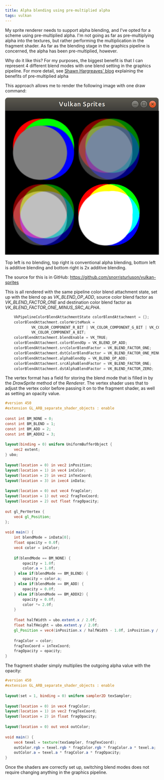 ```yaml
---
title: Alpha blending using pre-multiplied alpha
tags: vulkan
---
```

My sprite renderer needs to support alpha blending, and I've opted for a scheme using
pre-multiplied alpha. I'm not going as far as pre-multiplying alpha into the textures,
but rather performing the multiplication in the fragment shader. As far as the blending
stage in the graphics pipeline is concerned, the alpha has been pre-multiplied, however.

Why do it like this? For my purposes, the biggest benefit
is that I can represent 4 different blend modes with one blend setting in the graphics
pipeline. For more detail, see
[Shawn Hargreaves' blog](https://blogs.msdn.microsoft.com/shawnhar/2009/11/06/premultiplied-alpha/)
explaining the benefits of pre-multiplied alpha 

This approach allows me to render the following image with one draw command:

![Blend modes sample](/images/BlendModesSample.png)

Top left is no blending, top right is conventional alpha blending, bottom left is
additive blending and bottom right is 2x additive blending.

The source for this is in GitHub: https://github.com/snorristurluson/vulkan-sprites 

This is all rendered with the same pipeline color blend attachment state, set up with
the blend op as *VK_BLEND_OP_ADD*, source color blend factor as *VK_BLEND_FACTOR_ONE* and
destination color blend factor as *VK_BLEND_FACTOR_ONE_MINUS_SRC_ALPHA*.

```cpp
    VkPipelineColorBlendAttachmentState colorBlendAttachment = {};
    colorBlendAttachment.colorWriteMask =
            VK_COLOR_COMPONENT_R_BIT | VK_COLOR_COMPONENT_G_BIT | VK_COLOR_COMPONENT_B_BIT |
            VK_COLOR_COMPONENT_A_BIT;
    colorBlendAttachment.blendEnable = VK_TRUE;
    colorBlendAttachment.colorBlendOp = VK_BLEND_OP_ADD;
    colorBlendAttachment.srcColorBlendFactor = VK_BLEND_FACTOR_ONE;
    colorBlendAttachment.dstColorBlendFactor = VK_BLEND_FACTOR_ONE_MINUS_SRC_ALPHA;
    colorBlendAttachment.alphaBlendOp = VK_BLEND_OP_ADD;
    colorBlendAttachment.srcAlphaBlendFactor = VK_BLEND_FACTOR_ONE;
    colorBlendAttachment.dstAlphaBlendFactor = VK_BLEND_FACTOR_ZERO;
```

The vertex format has a field for storing the blend mode that is filled in by the *DrawSprite*
method of the *Renderer*. The vertex shader uses that to adjust the vertex color before
passing it on to the fragment shader, as well as setting an opacity value.

```glsl
#version 450
#extension GL_ARB_separate_shader_objects : enable

const int BM_NONE = 0;
const int BM_BLEND = 1;
const int BM_ADD = 2;
const int BM_ADDX2 = 3;

layout(binding = 0) uniform UniformBufferObject {
    vec2 extent;
} ubo;

layout(location = 0) in vec2 inPosition;
layout(location = 1) in vec4 inColor;
layout(location = 2) in vec2 inTexCoord;
layout(location = 3) in ivec4 inData;

layout(location = 0) out vec4 fragColor;
layout(location = 1) out vec2 fragTexCoord;
layout(location = 2) out float fragOpacity;

out gl_PerVertex {
    vec4 gl_Position;
};

void main() {
    int blendMode = inData[0];
    float opacity = 0.0f;
    vec4 color = inColor;

    if(blendMode == BM_NONE) {
        opacity = 1.0f;
        color.a = 1.0f;
    } else if(blendMode == BM_BLEND) {
        opacity = color.a;
    } else if(blendMode == BM_ADD) {
        opacity = 0.0f;
    } else if(blendMode == BM_ADDX2) {
        opacity = 0.0f;
        color *= 2.0f;
    }

    float halfWidth = ubo.extent.x / 2.0f;
    float halfHeight = ubo.extent.y / 2.0f;
    gl_Position = vec4(inPosition.x / halfWidth - 1.0f, inPosition.y / halfHeight - 1.0f, 0.0, 1.0);

    fragColor = color;
    fragTexCoord = inTexCoord;
    fragOpacity = opacity;
}
```

The fragment shader simply multiplies the outgoing alpha value with the opacity:
```glsl
#version 450
#extension GL_ARB_separate_shader_objects : enable

layout(set = 1, binding = 0) uniform sampler2D texSampler;

layout(location = 0) in vec4 fragColor;
layout(location = 1) in vec2 fragTexCoord;
layout(location = 2) in float fragOpacity;

layout(location = 0) out vec4 outColor;

void main() {
    vec4 texel = texture(texSampler, fragTexCoord);
    outColor.rgb = texel.rgb * fragColor.rgb * fragColor.a * texel.a;
    outColor.a = texel.a * fragColor.a * fragOpacity;
}
```

Once the shaders are correctly set up, switching blend modes does not require changing
anything in the graphics pipeline.